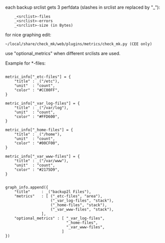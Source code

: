 each backup srclist gets 3 perfdata (slashes in srclist are replaced by "_"):
```
    _<srclist>-files
    _<srclist>-errors
    _<srclist>-size (in Bytes)
```
for nice graphing edit:
```
~/local/share/check_mk/web/plugins/metrics/check_mk.py (CEE only)
````
use "optional_metrics" when different srclists are used.
    
Example for *-files:

```

metric_info["_etc-files"] = {
    "title" : _("/etc"),
    "unit"  : "count",
    "color" : "#CC00FF",
}

metric_info["_var_log-files"] = {
    "title" : _("/var/log"),
    "unit"  : "count",
    "color" : "#FFD600",
}

metric_info["_home-files"] = {
    "title" : _("/home"),
    "unit"  : "count",
    "color" : "#00CF00",
}

metric_info["_var_www-files"] = {
    "title" : _("/var/www"),
    "unit"  : "count",
    "color" : "#2175D9",
}


graph_info.append({
    "title"     : _("backup2l Files"),
    "metrics"   : [ ("_etc-files", "area"),
                    ("_var_log-files", "stack"),
                    ("_home-files", "stack"),
                    ("_var_www-files", "stack"),
                ],
    "optional_metrics" : [ "_var_log-files",
                           "_home-files",
                           "_var_www-files",
                         ]
})
```
  
